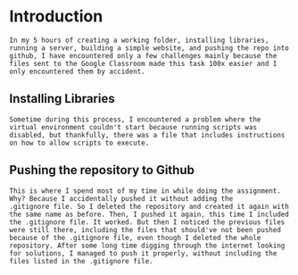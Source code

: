 # Introduction

    In my 5 hours of creating a working folder, installing libraries, running a server, building a simple website, and pushing the repo into github, I have encountered only a few challenges mainly because the files sent to the Google Classroom made this task 100x easier and I only encountered them by accident.

## Installing Libraries

    Sometime during this process, I encountered a problem where the virtual environment couldn't start because running scripts was disabled, but thankfully, there was a file that includes instructions on how to allow scripts to execute.

## Pushing the repository to Github

    This is where I spend most of my time in while doing the assignment. Why? Because I accidentally pushed it without adding the     
    .gitignore file. So I deleted the repository and created it again with the same name as before. Then, I pushed it again, this time I included the .gitignore file. It worked. But then I noticed the previous files were still there, including the files that should've not been pushed because of the .gitignore file, even though I deleted the whole repository. After some long time digging through the internet looking for solutions, I managed to push it properly, without including the files listed in the .gitignore file.
